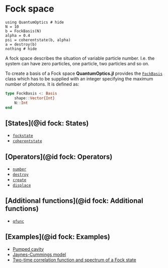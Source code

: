 # Fock space

```@example
using QuantumOptics # hide
N = 10
b = FockBasis(N)
alpha = 0.4
psi = coherentstate(b, alpha)
a = destroy(b)
nothing # hide
```

A fock space describes the situation of variable particle number. I.e. the system can have zero particles, one particle, two particles and so on.

To create a basis of a Fock space **QuantumOptics.jl** provides the [`FockBasis`](@ref) class which has to be supplied with an integer specifying the maximum number of photons. It is defined as:

```julia
type FockBasis <: Basis
    shape::Vector{Int}
    N::Int
end
```

## [States](@id fock: States)

* [`fockstate`](@ref)
* [`coherentstate`](@ref)


## [Operators](@id fock: Operators)

* [`number`](@ref)
* [`destroy`](@ref)
* [`create`](@ref)
* [`displace`](@ref)


## [Additional functions](@id fock: Additional functions)

* [`qfunc`](@ref)


## [Examples](@id fock: Examples)

* [Pumped cavity](@ref)
* [Jaynes-Cummings model](@ref)
* [Two-time correlation function and spectrum of a Fock state](@ref)
